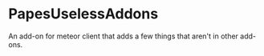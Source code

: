 # PapesUselessAddons
An add-on for meteor client that adds a few things that aren't in other add-ons.
